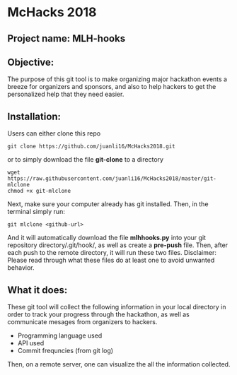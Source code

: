 # McHacks 2018

## Project name: MLH-hooks

## Objective:
The purpose of this git tool is to make organizing major hackathon events a breeze for organizers and sponsors, and also to help hackers to get the personalized help that they need easier. 

## Installation: 
Users can either clone this repo
```
git clone https://github.com/juanli16/McHacks2018.git
```

or to simply download the file **git-clone** to a directory
```
wget https://raw.githubusercontent.com/juanli16/McHacks2018/master/git-mlclone
chmod +x git-mlclone
```

Next, make sure your computer already has git installed.
Then, in the terminal simply run:
```
git mlclone <github-url>
```

And it will automatically download the file **mlhhooks.py** into your git repository directory/.git/hook/, as well as create a **pre-push** file.
Then, after each push to the remote directory, it will run these two files. 
Disclaimer: Please read through what these files do at least one to avoid unwanted behavior.

## What it does:
These git tool will collect the following information in your local directory in order to track your progress through the hackathon, as well as communicate mesages from organizers to hackers. 

* Programming language used
* API used
* Commit frequncies (from git log)

Then, on a remote server, one can visualize the all the information collected. 





